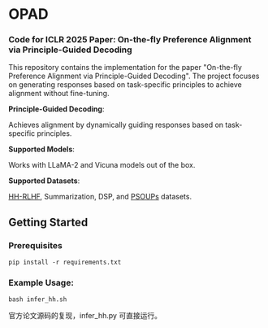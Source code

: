 # OPAD
### Code for ICLR 2025 Paper: On-the-fly Preference Alignment via Principle-Guided Decoding
This repository contains the implementation for the paper "On-the-fly Preference Alignment via Principle-Guided Decoding". The project focuses on generating responses based on task-specific principles to achieve alignment without fine-tuning.

**Principle-Guided Decoding**:

Achieves alignment by dynamically guiding responses based on task-specific principles.

**Supported Models**:

Works with LLaMA-2 and Vicuna models out of the box.

**Supported Datasets**:

[HH-RLHF](https://huggingface.co/datasets/Anthropic/hh-rlhf), Summarization, DSP, and [PSOUPs](https://huggingface.co/datasets/RiverDong/psoups) datasets.

## Getting Started
### Prerequisites
```
pip install -r requirements.txt
```
### Example Usage:
```
bash infer_hh.sh
```
官方论文源码的复现，infer_hh.py 可直接运行。